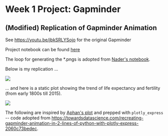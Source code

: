 # Week 1 Project: Gapminder

## (Modified) Replication of Gapminder Animation

See https://youtu.be/jbkSRLYSojo for the original Gapminder

Project notebook can be found <a href="https://github.com/spicedacademy/tensor-tarragon-student-code/blob/mmuratardag/01_14/gapminder_final.ipynb" target="_blank">here</a>

The loop for generating the *.pngs is adopted from <a href="https://github.com/spicedacademy/tensor-tarragon-student-code/blob/nader/week2/Covid_cases_deaths_analysis.ipynb" target="_blank">Nader's notebook</a>.

Below is my replication ...

![](https://github.com/spicedacademy/tensor-tarragon-student-code/blob/mmuratardag/01_14/pngs/output.gif)

... and here is a static plot showing the trend of life expectancy and fertility (from early 1800s till 2015).

![](https://github.com/spicedacademy/tensor-tarragon-student-code/blob/mmuratardag/01_14/static_plot.png)

The following are inspired by <a href="https://github.com/spicedacademy/tensor-tarragon-student-code/blob/alphan/project_week_01/life_expectancy_fertility_over_the_years_fps_hue_10_fix_legend.gif" target="_blank">Aphan's plot</a> and prepped with ```plotly_express``` -- code adopted from https://towardsdatascience.com/recreating-gapminder-animation-in-2-lines-of-python-with-plotly-express-2060c73bedec.
